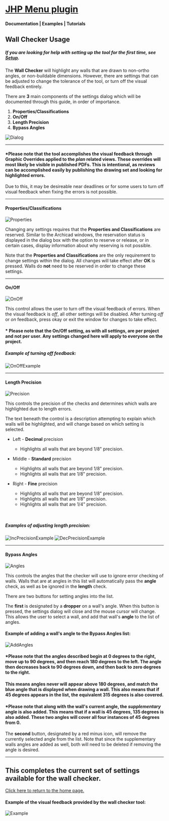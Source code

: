 # [JHP Menu plugin](./README.md)
#### Documentation | Examples | Tutorials

## Wall Checker Usage

##### If you are looking for help with setting up the tool for the first time, see [Setup](SETUP.md).

The **Wall Checker** will highlight any walls that are drawn to non-ortho angles, or non-buildable dimensions. 
However, there are settings that can be adjusted to change the tolerance of the tool, or turn off the visual feedback entirely.

There are **3** main components of the settings dialog which will be documented through this guide, in order of importance.

1. **Properties/Classifications**
2. **On/Off**
3. **Length Precision**
4. **Bypass Angles**

![Dialog](IMAGES/WallCheckerDialogOverallMarked.png)

---

#### *Please note that the tool accomplishes the visual feedback through **Graphic Overrides** applied to the *plan* related views. These overrides will most likely be visible in published PDFs. This is intentional, as reviews can be accomplished easily by publishing the drawing set and looking for highlighted errors. 


Due to this, it may be desireable near deadlines or for some users to turn off visual feedback when fixing the errors is not possible. 

---

#### Properties/Classifications

![Properties](IMAGES/WallCheckerDialogReservation.png)

Changing any settings requires that the **Properties and Classifications** are reserved. Similar to the Archicad windows, the reservation status is displayed in the dialog box with the option to reserve or release, or in certain cases, display information about why reserving is not possible.

Note that the **Properties and Classifications** are the only requirement to change settings within the dialog. All changes will take effect after **OK** is pressed. Walls do **not** need to be reserved in order to change these settings.

---

#### On/Off

![OnOff](IMAGES/WallCheckerDialogOnOff.png)

This control allows the user to turn off the visual feedback of errors. When the visual feedback is *off*, all other settings will be disabled. After turning *off* or *on* feedback, press okay or exit the window for changes to take effect.

#### * Please note that the On/Off setting, as with all settings, are __per project__ and not per user. Any settings changed here will apply to everyone on the project.

##### Example of turning off feedback:
![OnOffExample](IMAGES/TurnOffFeedback.gif)

---

#### Length Precision

![Precision](IMAGES/WallCheckerDialogPrecision.png)

This controls the precision of the checks and determines which walls are highlighted due to length errors. 

The text beneath the control is a description attempting to explain which walls will be highlighted, and will change based on which setting is selected.

- Left - **Decimal** precision
    - Highlights all walls that are beyond 1/8" precision.

- Middle - **Standard** precision
    - Highlights all walls that are beyond 1/8" precision.
    - Highlights all walls that are 1/8" precision.

- Right - **Fine** precision
    - Highlights all walls that are beyond 1/8" precision.
    - Highlights all walls that are 1/8" precision.
    - Highlights all walls that are 1/4" precision.

</br>

##### Examples of adjusting length precision:
![IncPrecisionExample](IMAGES/IncreasePrecision.gif)
![DecPrecisionExample](IMAGES/ReducePrecision.gif)

---

#### Bypass Angles

![Angles](IMAGES/WallCheckerDialogAngles.png)

This controls the angles that the checker will use to ignore error checking of walls. Walls that are at angles in this list will automatically pass the **angle** check, as well as be ignored in the **length** check.

There are two buttons for setting angles into the list. 

The **first** is designated by a **dropper** on a wall's angle. When this button is pressed, the settings dialog will close and the mouse cursor will change. This allows the user to select a wall, and add that wall's **angle** to the list of angles.

#### Example of adding a wall's angle to the Bypass Angles list:

![AddAngles](IMAGES/AddAngles.gif)

#### *Please note that the angles described begin at 0 degrees to the right, move up to 90 degrees, and then reach 180 degrees to the left. The angle then decreases back to 90 degrees down, and then back to zero degrees to the right. 

#### This means angles never will appear above 180 degrees, and match the blue angle that is displayed when drawing a wall. This also means that if 45 degrees appears in the list, the equivalent 315 degrees is also covered.

#### *Please note that along with the wall's current angle, the *supplementary* angle is also added. This means that if a wall is 45 degrees, 135 degrees is also added. These two angles will cover all four instances of 45 degrees from 0.

The **second** button, designated by a red minus icon, will remove the currently selected angle from the list. Note that since the supplementary walls angles are added as well, both will need to be deleted if removing the angle is desired.

---

## This completes the current set of settings available for the wall checker.

[Click here to return to the home page.](./README.md)

#### Example of the visual feedback provided by the wall checker tool:

![Example](IMAGES/FeedbackExample.gif)